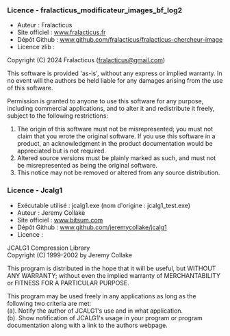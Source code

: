 ### Licence - fralacticus_modificateur_images_bf_log2
- Auteur : Fralacticus
- Site officiel : www.fralacticus.fr
- Dépôt Github : www.github.com/fralacticus/fralacticus-chercheur-image
- Licence zlib :

Copyright (C) 2024 Fralacticus (fralacticus@gmail.com)

This software is provided 'as-is', without any express or implied
warranty.  In no event will the authors be held liable for any damages
arising from the use of this software.

Permission is granted to anyone to use this software for any purpose,
including commercial applications, and to alter it and redistribute it
freely, subject to the following restrictions:

1. The origin of this software must not be misrepresented; you must not
   claim that you wrote the original software. If you use this software
   in a product, an acknowledgment in the product documentation would be
   appreciated but is not required.
2. Altered source versions must be plainly marked as such, and must not be
   misrepresented as being the original software.
3. This notice may not be removed or altered from any source distribution.

### Licence - Jcalg1
- Exécutable utilisé : jcalg1.exe (nom d'origine : jcalg1_test.exe)
- Auteur : Jeremy Collake
- Site officiel : www.bitsum.com
- Dépôt Github : www.github.com/jeremycollake/jcalg1
- Licence :
  
JCALG1 Compression Library  
Copyright (C) 1999-2002 by Jeremy Collake

This program is distributed in the hope that it will be useful,
but WITHOUT ANY WARRANTY; without even the implied warranty of
MERCHANTABILITY or FITNESS FOR A PARTICULAR PURPOSE.

This program may be used freely in any applications as long as
the following two criteria are met:  
(a). Notify the author of JCALG1's use and in what application.  
(b). Show notification of JCALG1's usage in your program or
program documentation along with a link to the authors
webpage.